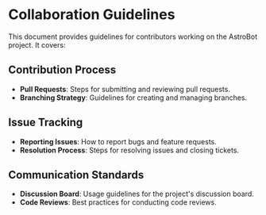 # Collaboration Guidelines

This document provides guidelines for contributors working on the AstroBot project. It covers:

## Contribution Process
- **Pull Requests**: Steps for submitting and reviewing pull requests.
- **Branching Strategy**: Guidelines for creating and managing branches.

## Issue Tracking
- **Reporting Issues**: How to report bugs and feature requests.
- **Resolution Process**: Steps for resolving issues and closing tickets.

## Communication Standards
- **Discussion Board**: Usage guidelines for the project's discussion board.
- **Code Reviews**: Best practices for conducting code reviews.
